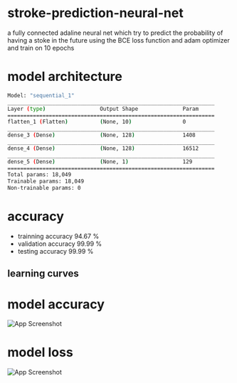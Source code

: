 # stroke-prediction-neural-net
a fully connected adaline neural net which try to predict the probability of having a stoke in the future
using the BCE loss function and adam optimizer and train on 10 epochs
# model architecture
```bash
Model: "sequential_1"
_________________________________________________________________
Layer (type)                 Output Shape              Param   
=================================================================
flatten_1 (Flatten)          (None, 10)                0         
_________________________________________________________________
dense_3 (Dense)              (None, 128)               1408      
_________________________________________________________________
dense_4 (Dense)              (None, 128)               16512     
_________________________________________________________________
dense_5 (Dense)              (None, 1)                 129       
=================================================================
Total params: 18,049
Trainable params: 18,049
Non-trainable params: 0
```
# accuracy
- trainning accuracy 94.67 %
- validation accuracy 99.99 %
- testing accuracy 99.99 % 
##  learning curves 
# model accuracy
![App Screenshot](https://github.com/amine-ziad-ounnoughene/stroke-prediction-neural-net/blob/40efc4931543510f482f8ec75ba8889aa4f79302/model-accuracy%20(1).jpg)
# model loss
![App Screenshot](https://github.com/amine-ziad-ounnoughene/stroke-prediction-neural-net/blob/cee40b27a21ee2a700c3f50401179c661abd139b/model-loss%20(1).jpg)
